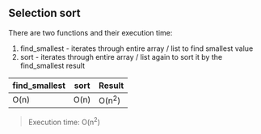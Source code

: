 ## Selection sort

There are two functions and their execution time:

1. find_smallest - iterates through entire array / list to find smallest value
2. sort - iterates through entire array / list again to sort it by the find_smallest result

| find_smallest | sort | Result |
| --- | --- | --- |
| O(n) | O(n) | O(n<sup>2</sup>) |

> Execution time: O(n<sup>2</sup>)